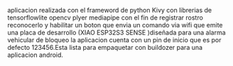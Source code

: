 aplicacion realizada con el frameword de python Kivy con librerias de tensorflowlite opencv plyer mediapipe con el fin de registrar rostro reconocerlo y habilitar un boton que envia un comando via wifi que emite una placa de desarrollo (XIAO ESP32S3 SENSE )diseñada para una alarma vehicular de bloqueo la aplicacion cuenta con un pin de inicio que es por defecto 123456.Esta lista para empaquetar con buildozer para una aplicacion android.
